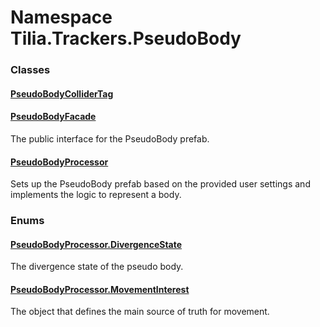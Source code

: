 # Namespace Tilia.Trackers.PseudoBody

### Classes

#### [PseudoBodyColliderTag]

#### [PseudoBodyFacade]

The public interface for the PseudoBody prefab.

#### [PseudoBodyProcessor]

Sets up the PseudoBody prefab based on the provided user settings and implements the logic to represent a body.

### Enums

#### [PseudoBodyProcessor.DivergenceState]

The divergence state of the pseudo body.

#### [PseudoBodyProcessor.MovementInterest]

The object that defines the main source of truth for movement.

[PseudoBodyColliderTag]: PseudoBodyColliderTag.md
[PseudoBodyFacade]: PseudoBodyFacade.md
[PseudoBodyProcessor]: PseudoBodyProcessor.md
[PseudoBodyProcessor.DivergenceState]: PseudoBodyProcessor.DivergenceState.md
[PseudoBodyProcessor.MovementInterest]: PseudoBodyProcessor.MovementInterest.md
